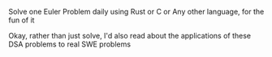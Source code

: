 Solve one Euler Problem daily using Rust or C or Any other language, for the fun of it

Okay, rather than just solve, I'd also read about the applications of these DSA problems to real SWE problems
